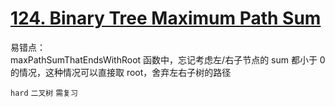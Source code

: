 # [124. Binary Tree Maximum Path Sum](https://leetcode.com/problems/binary-tree-maximum-path-sum/)

易错点：  
maxPathSumThatEndsWithRoot 函数中，忘记考虑左/右子节点的 sum 都小于 0 的情况，这种情况可以直接取 root，舍弃左右子树的路径

`hard` `二叉树` `需复习`
